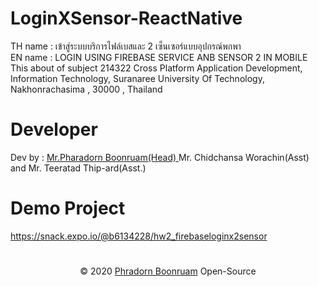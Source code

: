 # LoginXSensor-ReactNative
TH name : เข้าสู่ระบบบริการไฟล์เบสและ 2 เซ็นเซอร์แบบอุปกรณ์พกพา<br/>
EN name : LOGIN USING FIREBASE SERVICE ANB SENSOR 2 IN MOBILE <br/>
This about of subject 214322 Cross Platform Application Development, Information Technology, Suranaree University Of Technology, Nakhonrachasima , 30000 , Thailand
# Developer
Dev by : <a href="https://www.facebook.com/PharadornB/">Mr.Pharadorn Boonruam(Head) </a> Mr. Chidchansa Worachin(Asst) and Mr. Teeratad Thip-ard(Asst.)<br/>
# Demo Project
https://snack.expo.io/@b6134228/hw2_firebaseloginx2sensor <br/>
#
<p align="center">© 2020 <a href="https://www.facebook.com/PharadornB/">Phradorn Boonruam</a> Open-Source</p>

